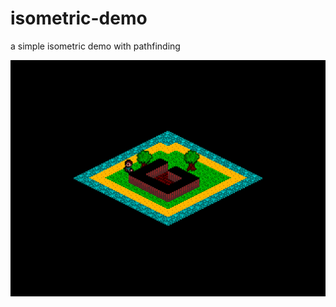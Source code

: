 # isometric-demo
a simple isometric demo with pathfinding

![image](https://raw.githubusercontent.com/tdwsl/isometric-demo/main/screenshot.png)
